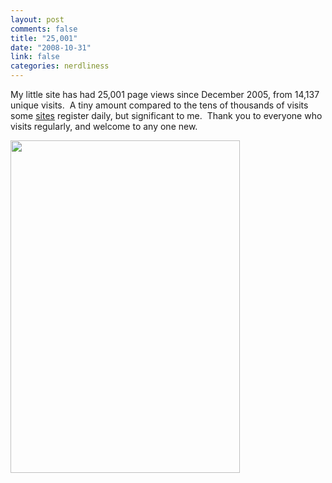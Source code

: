 ```yaml
--- 
layout: post
comments: false
title: "25,001"
date: "2008-10-31"
link: false
categories: nerdliness
---
```

My little site has had 25,001 page views since December 2005, from 14,137 unique visits.  A tiny amount compared to the tens of thousands of visits some <a title="1.1 million page views per month" href="http://daringfireball.net/feeds/sponsors/">sites</a> register daily, but significant to me.  Thank you to everyone who visits regularly, and welcome to any one new.

<img class="aligncenter" title="25001" src="http://zanshin.net/images/25001.jpg" alt="" width="367" height="532" />
